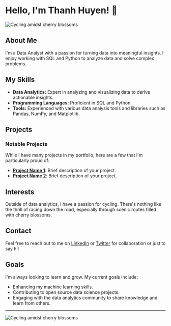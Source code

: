 # Hello, I'm Thanh Huyen! 🌸

![Cycling amidst cherry blossoms](https://your-image-link-here.jpg)

## About Me
I'm a Data Analyst with a passion for turning data into meaningful insights. I enjoy working with SQL and Python to analyze data and solve complex problems.

## My Skills
- **Data Analytics:** Expert in analyzing and visualizing data to derive actionable insights.
- **Programming Languages:** Proficient in SQL and Python.
- **Tools:** Experienced with various data analysis tools and libraries such as Pandas, NumPy, and Matplotlib.

## Projects
### Notable Projects
While I have many projects in my portfolio, here are a few that I'm particularly proud of:

- **[Project Name 1](#)**: Brief description of your project.
- **[Project Name 2](#)**: Brief description of your project.

## Interests
Outside of data analytics, I have a passion for cycling. There's nothing like the thrill of racing down the road, especially through scenic routes filled with cherry blossoms.

## Contact
Feel free to reach out to me on [LinkedIn](#) or [Twitter](#) for collaboration or just to say hi!

## Goals
I'm always looking to learn and grow. My current goals include:
- Enhancing my machine learning skills.
- Contributing to open source data science projects.
- Engaging with the data analytics community to share knowledge and learn from others.

---

![Cycling amidst cherry blossoms](https://your-image-link-here.jpg)
